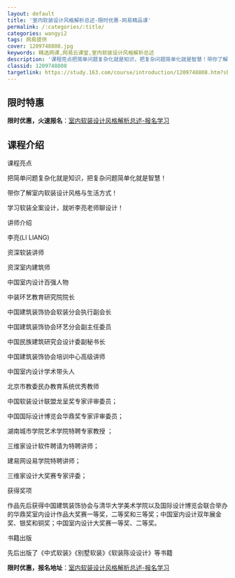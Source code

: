 ```yaml
---
layout: default
title: '室内软装设计风格解析总述-限时优惠-网易精品课'
permalink: /:categories/:title/
categories: wangyi2
tags: 网易提供
cover: 1209748808.jpg
keywords: 精选网课,网易云课堂,室内软装设计风格解析总述
description: '课程亮点把简单问题复杂化就是知识，把复杂问题简单化就是智慧！带你了解室内软装设计风格与生活方式！学习软装全案设计，就听李'
classid: 1209748808
targetlink: https://study.163.com/course/introduction/1209748808.htm?share=1&shareId=1025206652&utm_campaign=share&utm_medium=iphoneShare&utm_source=&utm_u=1025206652
---
```


## 限时特惠

**限时优惠，火速报名**：[室内软装设计风格解析总述-报名学习](https://study.163.com/course/introduction/1209748808.htm?share=1&shareId=1025206652&utm_campaign=share&utm_medium=iphoneShare&utm_source=&utm_u=1025206652)

## 课程介绍

课程亮点

把简单问题复杂化就是知识，把复杂问题简单化就是智慧！

带你了解室内软装设计风格与生活方式！

学习软装全案设计，就听李亮老师聊设计！



讲师介绍

李亮(LI LIANG)

资深软装讲师

资深室内建筑师

中国室内设计百强人物

中装环艺教育研究院院长

中国建筑装饰协会软装分会执行副会长

中国建筑装饰协会环艺分会副主任委员

中国民族建筑研究会设计委副秘书长

中国建筑装饰协会培训中心高级讲师

中国室内设计学术带头人

北京市教委民办教育系统优秀教师

中国软装设计联盟龙呈奖专家评审委员；

中国国际设计博览会华鼎奖专家评审委员；

湖南城市学院艺术学院特聘专家教授 ；

三维家设计软件聘请为特聘讲师；

建易网设易学院特聘讲师；

三维家设计大奖赛专家评委；



获得奖项

作品先后获得中国建筑装饰协会与清华大学美术学院以及国际设计博览会联合举办的华鼎奖室内设计作品大奖赛一等奖，二等奖和三等奖；中国室内设计双年展金奖、银奖和铜奖；中国室内设计大奖赛一等奖、二等奖。



书籍出版

先后出版了《中式软装》《别墅软装》《软装陈设设计》等书籍

**限时优惠，报名地址**：[室内软装设计风格解析总述-报名学习](https://study.163.com/course/introduction/1209748808.htm?share=1&shareId=1025206652&utm_campaign=share&utm_medium=iphoneShare&utm_source=&utm_u=1025206652)

